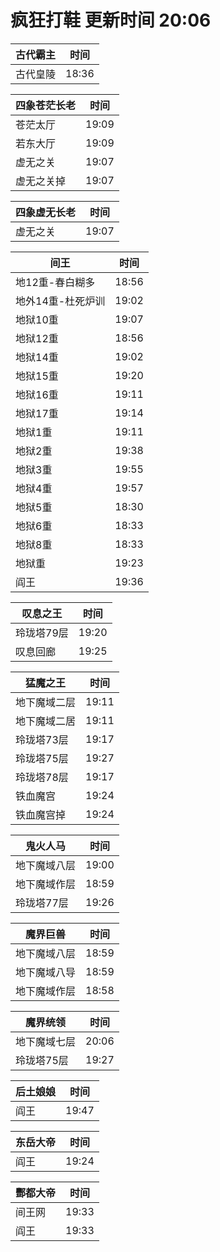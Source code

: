 # 疯狂打鞋 更新时间 20:06

| 古代霸主   | 时间    |
|--------|-------|
| 古代皇陵 | 18:36 |

| 四象苍茫长老   | 时间    |
|--------|-------|
| 苍茫太厅 | 19:09 |
| 若东大厅 | 19:09 |
| 虚无之关 | 19:07 |
| 虚无之关掉 | 19:07 |

| 四象虚无长老   | 时间    |
|--------|-------|
| 虚无之关 | 19:07 |

| 间王   | 时间    |
|--------|-------|
| 地12重-春白糊多 | 18:56 |
| 地外14重-杜死炉训 | 19:02 |
| 地狱10重 | 19:07 |
| 地狱12重 | 18:56 |
| 地狱14重 | 19:02 |
| 地狱15重 | 19:20 |
| 地狱16重 | 19:11 |
| 地狱17重 | 19:14 |
| 地狱1重 | 19:11 |
| 地狱2重 | 19:38 |
| 地狱3重 | 19:55 |
| 地狱4重 | 19:57 |
| 地狱5重 | 18:30 |
| 地狱6重 | 18:33 |
| 地狱8重 | 18:33 |
| 地狱重 | 19:23 |
| 阎王 | 19:36 |

| 叹息之王   | 时间    |
|--------|-------|
| 玲珑塔79层 | 19:20 |
| 叹息回廊 | 19:25 |

| 猛魔之王   | 时间    |
|--------|-------|
| 地下魔域二层 | 19:11 |
| 地下魔域二居 | 19:11 |
| 玲珑塔73层 | 19:17 |
| 玲珑塔75层 | 19:27 |
| 玲珑塔78层 | 19:17 |
| 铁血魔宫 | 19:24 |
| 铁血魔宫掉 | 19:24 |

| 鬼火人马   | 时间    |
|--------|-------|
| 地下魔域八层 | 19:00 |
| 地下魔域作层 | 18:59 |
| 玲珑塔77层 | 19:26 |

| 魔界巨兽   | 时间    |
|--------|-------|
| 地下魔域八层 | 18:59 |
| 地下魔域八导 | 18:59 |
| 地下魔域作层 | 18:58 |

| 魔界统领   | 时间    |
|--------|-------|
| 地下魔域七层 | 20:06 |
| 玲珑塔75层 | 19:27 |

| 后土娘娘   | 时间    |
|--------|-------|
| 阎王 | 19:47 |

| 东岳大帝   | 时间    |
|--------|-------|
| 阎王 | 19:24 |

| 酆都大帝   | 时间    |
|--------|-------|
| 间王网 | 19:33 |
| 阎王 | 19:33 |